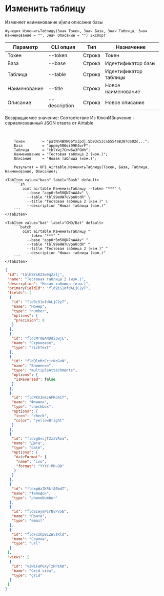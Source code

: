 ﻿---
sidebar_position: 2
---

# Изменить таблицу
 Изменяет наименование и|или описание базы



`Функция ИзменитьТаблицу(Знач Токен, Знач База, Знач Таблица, Знач Наименование = "", Знач Описание = "") Экспорт`

  | Параметр | CLI опция | Тип | Назначение |
  |-|-|-|-|
  | Токен | --token | Строка | Токен |
  | База | --base | Строка | Идентификатор базы |
  | Таблица | --table | Строка | Идентификатор таблицы |
  | Наименование | --title | Строка | Новое наименование |
  | Описание | --description | Строка | Новое описание |

  
  Возвращаемое значение:   Соответствие Из КлючИЗначение - сериализованный JSON ответа от Airtable

<br/>




```bsl title="Пример кода"
    Токен        = "patNn4BXW66Yx3pdj.5b93c53cab554a8387de02d...";
    База         = "appmy5B6qi09E4wrF";
    Таблица      = "tblYwj7Cnw6w3FGWh";
    Наименование = "Тестовая таблица 2 (изм.)";
    Описание     = "Новая таблица (изм.)";

    Результат = OPI_Airtable.ИзменитьТаблицу(Токен, База, Таблица, Наименование, Описание);
```
    

 <Tabs>
  
    <TabItem value="bash" label="Bash" default>
        ```sh
            oint airtable ИзменитьТаблицу --token "***" \
              --base "app0r5m50QN7nWAAv" \
              --table "tbl99eHW7uVpn8cdR" \
              --title "Тестовая таблица 2 (изм.)" \
              --description "Новая таблица (изм.)"
        ```
    </TabItem>
  
    <TabItem value="bat" label="CMD/Bat" default>
        ```batch
            oint airtable ИзменитьТаблицу ^
              --token "***" ^
              --base "app0r5m50QN7nWAAv" ^
              --table "tbl99eHW7uVpn8cdR" ^
              --title "Тестовая таблица 2 (изм.)" ^
              --description "Новая таблица (изм.)"
        ```
    </TabItem>
</Tabs>


```json title="Результат"
{
 "id": "tblhBYsKZ3w9qZzlj",
 "name": "Тестовая таблица 2 (изм.)",
 "description": "Новая таблица (изм.)",
 "primaryFieldId": "fld9iS1ofdALjC2yT",
 "fields": [
  {
   "id": "fld9iS1ofdALjC2yT",
   "name": "Номер",
   "type": "number",
   "options": {
    "precision": 0
   }
  },
  {
   "id": "fldcMrmBANDdi3wjL",
   "name": "Строковое",
   "type": "richText"
  },
  {
   "id": "fldQlnMrCcjrKoGvN",
   "name": "Вложение",
   "type": "multipleAttachments",
   "options": {
    "isReversed": false
   }
  },
  {
   "id": "fldPKXJmkzAFRo41T",
   "name": "Флажок",
   "type": "checkbox",
   "options": {
    "icon": "check",
    "color": "yellowBright"
   }
  },
  {
   "id": "fldvgGvcjT2zaVAoa",
   "name": "Дата",
   "type": "date",
   "options": {
    "dateFormat": {
     "name": "iso",
     "format": "YYYY-MM-DD"
    }
   }
  },
  {
   "id": "fldxpWaIK8kfA0bdI",
   "name": "Телефон",
   "type": "phoneNumber"
  },
  {
   "id": "fldSIeymPzrNvPv5E",
   "name": "Почта",
   "type": "email"
  },
  {
   "id": "fldFczkpBLZWvsRld",
   "name": "Ссылка",
   "type": "url"
  }
 ],
 "views": [
  {
   "id": "viw1FaP6XyTzHPsAD",
   "name": "Grid view",
   "type": "grid"
  }
 ]
}
```
